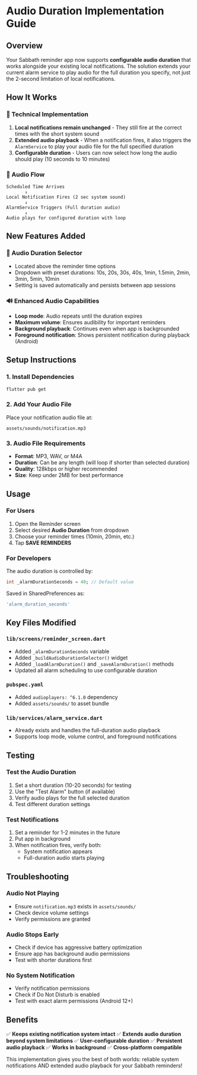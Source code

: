 # Audio Duration Implementation Guide

## Overview
Your Sabbath reminder app now supports **configurable audio duration** that works alongside your existing local notifications. The solution extends your current alarm service to play audio for the full duration you specify, not just the 2-second limitation of local notifications.

## How It Works

### 🔧 Technical Implementation
1. **Local notifications remain unchanged** - They still fire at the correct times with the short system sound
2. **Extended audio playback** - When a notification fires, it also triggers the `AlarmService` to play your audio file for the full specified duration
3. **Configurable duration** - Users can now select how long the audio should play (10 seconds to 10 minutes)

### 🎵 Audio Flow
```
Scheduled Time Arrives
       ↓
Local Notification Fires (2 sec system sound)
       ↓
AlarmService Triggers (Full duration audio)
       ↓
Audio plays for configured duration with loop
```

## New Features Added

### 📱 Audio Duration Selector
- Located above the reminder time options
- Dropdown with preset durations: 10s, 20s, 30s, 40s, 1min, 1.5min, 2min, 3min, 5min, 10min
- Setting is saved automatically and persists between app sessions

### 🔊 Enhanced Audio Capabilities
- **Loop mode**: Audio repeats until the duration expires
- **Maximum volume**: Ensures audibility for important reminders
- **Background playback**: Continues even when app is backgrounded
- **Foreground notification**: Shows persistent notification during playback (Android)

## Setup Instructions

### 1. Install Dependencies
```bash
flutter pub get
```

### 2. Add Your Audio File
Place your notification audio file at:
```
assets/sounds/notification.mp3
```

### 3. Audio File Requirements
- **Format**: MP3, WAV, or M4A
- **Duration**: Can be any length (will loop if shorter than selected duration)
- **Quality**: 128kbps or higher recommended
- **Size**: Keep under 2MB for best performance

## Usage

### For Users
1. Open the Reminder screen
2. Select desired **Audio Duration** from dropdown
3. Choose your reminder times (10min, 20min, etc.)
4. Tap **SAVE REMINDERS**

### For Developers
The audio duration is controlled by:
```dart
int _alarmDurationSeconds = 40; // Default value
```

Saved in SharedPreferences as:
```dart
'alarm_duration_seconds'
```

## Key Files Modified

### `lib/screens/reminder_screen.dart`
- Added `_alarmDurationSeconds` variable
- Added `_buildAudioDurationSelector()` widget
- Added `_loadAlarmDuration()` and `_saveAlarmDuration()` methods
- Updated all alarm scheduling to use configurable duration

### `pubspec.yaml`
- Added `audioplayers: ^6.1.0` dependency
- Added `assets/sounds/` to asset bundle

### `lib/services/alarm_service.dart`
- Already exists and handles the full-duration audio playback
- Supports loop mode, volume control, and foreground notifications

## Testing

### Test the Audio Duration
1. Set a short duration (10-20 seconds) for testing
2. Use the "Test Alarm" button (if available)
3. Verify audio plays for the full selected duration
4. Test different duration settings

### Test Notifications
1. Set a reminder for 1-2 minutes in the future
2. Put app in background
3. When notification fires, verify both:
   - System notification appears
   - Full-duration audio starts playing

## Troubleshooting

### Audio Not Playing
- Ensure `notification.mp3` exists in `assets/sounds/`
- Check device volume settings
- Verify permissions are granted

### Audio Stops Early
- Check if device has aggressive battery optimization
- Ensure app has background audio permissions
- Test with shorter durations first

### No System Notification
- Verify notification permissions
- Check if Do Not Disturb is enabled
- Test with exact alarm permissions (Android 12+)

## Benefits

✅ **Keeps existing notification system intact**
✅ **Extends audio duration beyond system limitations** 
✅ **User-configurable duration**
✅ **Persistent audio playback**
✅ **Works in background**
✅ **Cross-platform compatible**

This implementation gives you the best of both worlds: reliable system notifications AND extended audio playback for your Sabbath reminders!
